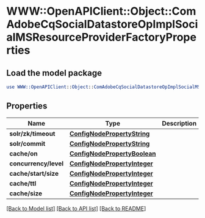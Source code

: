 # WWW::OpenAPIClient::Object::ComAdobeCqSocialDatastoreOpImplSocialMSResourceProviderFactoryProperties

## Load the model package
```perl
use WWW::OpenAPIClient::Object::ComAdobeCqSocialDatastoreOpImplSocialMSResourceProviderFactoryProperties;
```

## Properties
Name | Type | Description | Notes
------------ | ------------- | ------------- | -------------
**solr/zk/timeout** | [**ConfigNodePropertyString**](ConfigNodePropertyString.md) |  | [optional] 
**solr/commit** | [**ConfigNodePropertyString**](ConfigNodePropertyString.md) |  | [optional] 
**cache/on** | [**ConfigNodePropertyBoolean**](ConfigNodePropertyBoolean.md) |  | [optional] 
**concurrency/level** | [**ConfigNodePropertyInteger**](ConfigNodePropertyInteger.md) |  | [optional] 
**cache/start/size** | [**ConfigNodePropertyInteger**](ConfigNodePropertyInteger.md) |  | [optional] 
**cache/ttl** | [**ConfigNodePropertyInteger**](ConfigNodePropertyInteger.md) |  | [optional] 
**cache/size** | [**ConfigNodePropertyInteger**](ConfigNodePropertyInteger.md) |  | [optional] 

[[Back to Model list]](../README.md#documentation-for-models) [[Back to API list]](../README.md#documentation-for-api-endpoints) [[Back to README]](../README.md)


